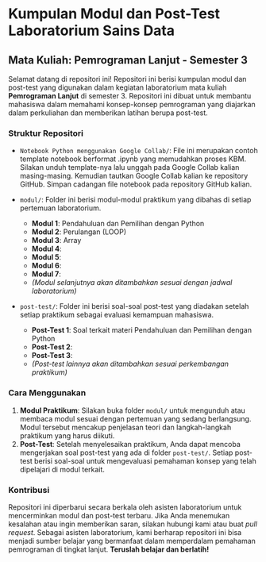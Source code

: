 # Kumpulan Modul dan Post-Test Laboratorium Sains Data

## Mata Kuliah: Pemrograman Lanjut - Semester 3

Selamat datang di repositori ini! Repositori ini berisi kumpulan modul dan post-test yang digunakan dalam kegiatan laboratorium mata kuliah **Pemrograman Lanjut** di semester 3. Repositori ini dibuat untuk membantu mahasiswa dalam memahami konsep-konsep pemrograman yang diajarkan dalam perkuliahan dan memberikan latihan berupa post-test.

### Struktur Repositori

- `Notebook Python menggunakan Google Collab/`: File ini merupakan contoh template notebook berformat .ipynb yang memudahkan proses KBM. Silakan unduh template-nya lalu unggah pada Google Collab kalian masing-masing. Kemudian tautkan Google Collab kalian ke repository GitHub. Simpan cadangan file notebook pada repository GitHub kalian.

- `modul/`: Folder ini berisi modul-modul praktikum yang dibahas di setiap pertemuan laboratorium.
  - **Modul 1**: Pendahuluan dan Pemilihan dengan Python
  - **Modul 2**: Perulangan (LOOP)
  - **Modul 3**: Array
  - **Modul 4**: 
  - **Modul 5**: 
  - **Modul 6**: 
  - **Modul 7**: 
  - *(Modul selanjutnya akan ditambahkan sesuai dengan jadwal laboratorium)*

- `post-test/`: Folder ini berisi soal-soal post-test yang diadakan setelah setiap praktikum sebagai evaluasi kemampuan mahasiswa.
  - **Post-Test 1**: Soal terkait materi Pendahuluan dan Pemilihan dengan Python
  - **Post-Test 2**: 
  - **Post-Test 3**: 
  - *(Post-test lainnya akan ditambahkan sesuai perkembangan praktikum)*

### Cara Menggunakan

1. **Modul Praktikum**: Silakan buka folder `modul/` untuk mengunduh atau membaca modul sesuai dengan pertemuan yang sedang berlangsung. Modul tersebut mencakup penjelasan teori dan langkah-langkah praktikum yang harus diikuti.
2. **Post-Test**: Setelah menyelesaikan praktikum, Anda dapat mencoba mengerjakan soal post-test yang ada di folder `post-test/`. Setiap post-test berisi soal-soal untuk mengevaluasi pemahaman konsep yang telah dipelajari di modul terkait.

### Kontribusi

Repositori ini diperbarui secara berkala oleh asisten laboratorium untuk mencerminkan modul dan post-test terbaru. Jika Anda menemukan kesalahan atau ingin memberikan saran, silakan hubungi kami atau buat _pull request_.
Sebagai asisten laboratorium, kami berharap repositori ini bisa menjadi sumber belajar yang bermanfaat dalam memperdalam pemahaman pemrograman di tingkat lanjut. **Teruslah belajar dan berlatih!**
